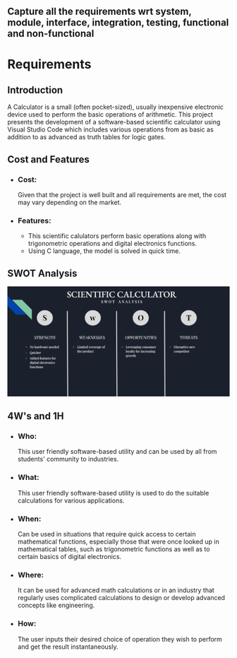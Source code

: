 ## Capture all the requirements wrt system, module, interface, integration, testing, functional and non-functional
# **Requirements**
## **Introduction**
A Calculator is a small (often pocket-sized), usually inexpensive electronic device used to perform the basic operations of arithmetic. This project presents the development of a software-based scientific calculator using Visual Studio Code which includes various operations from as basic as addition to as advanced as truth tables for logic gates.

## **Cost and Features**
- ### **Cost:**
  Given that the project is well built and all requirements are met, the cost may vary depending on the market.
- ### **Features:**
  * This scientific calulators perform basic operations along with trigonometric operations and digital electronics functions.
  * Using C language, the model is solved in quick time.

## **SWOT Analysis**
![SWOT Anaylsis of the utility](2022-02-06-14-37-17.png)

## **4W's and 1H**
- ### **Who:**
  This user friendly software-based utility and can be used by all from students' community to industries.
- ### **What:**
  This user friendly software-based utility is used to do the suitable calculations for various applications.
- ### **When:**
  Can be used in situations that require quick access to certain mathematical functions, especially those that were once looked up in mathematical tables, such as trigonometric functions as well as to certain basics of digital electronics.
- ### **Where:**
  It can be used for advanced math calculations or in an industry that regularly uses complicated calculations to design or develop advanced concepts like engineering.
- ### **How:**
  The user inputs their desired choice of operation they wish to perform and get the result instantaneously.